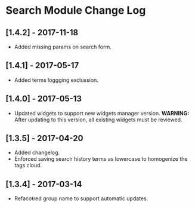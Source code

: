 
# Search Module Change Log

## [1.4.2] - 2017-11-18

- Added missing params on search form.

## [1.4.1] - 2017-05-17

- Added terms loggging exclussion.

## [1.4.0] - 2017-05-13

- Updated widgets to support new widgets manager version.
  **WARNING:** After updating to this version, all existing widgets must be reviewed.

## [1.3.5] - 2017-04-20

- Added changelog.
- Enforced saving search history terms as lowercase to homogenize the tags cloud.

## [1.3.4] - 2017-03-14

- Refacotred group name to support automatic updates.
